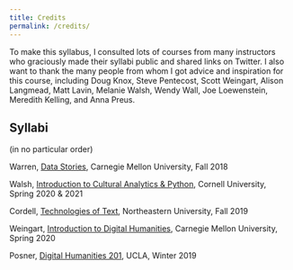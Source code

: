 ```yaml
---
title: Credits
permalink: /credits/
---
```


To make this syllabus, I consulted lots of courses from many instructors who graciously made their syllabi public and shared links on Twitter. I also want to thank the many people from whom I got advice and inspiration for this course, including Doug Knox, Steve Pentecost, Scott Weingart, Alison Langmead, Matt Lavin, Melanie Walsh, Wendy Wall, Joe Loewenstein, Meredith Kelling, and Anna Preus.

## Syllabi

(in no particular order)

Warren, [Data Stories](https://hackmd.io/@cwarren/HJcNByyD7?type=view), Carnegie Mellon University, Fall 2018

Walsh, [Introduction to Cultural Analytics & Python](https://melaniewalsh.github.io/Intro-Cultural-Analytics/welcome.html), Cornell University, Spring 2020 & 2021

Cordell, [Technologies of Text](https://f19tot.ryancordell.org/), Northeastern University, Fall 2019

Weingart, [Introduction to Digital Humanities](https://scottbot.github.io/IntroDH2020/overview/), Carnegie Mellon University, Spring 2020

Posner, [Digital Humanities 201](http://miriamposner.com/classes/dh201w19/), UCLA, Winter 2019
